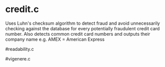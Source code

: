 # credit.c
Uses Luhn's checksum algorithm to detect fraud and avoid unnecessarily checking against the database for every potentially fraudulent credit card number. Also detects common credit card numbers and outputs their company name e.g. AMEX = American Express 

#readability.c

#vigenere.c

